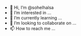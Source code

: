 - 👋 Hi, I’m @sohelhalsa
- 👀 I’m interested in ...
- 🌱 I’m currently learning ...
- 💞️ I’m looking to collaborate on ...
- 📫 How to reach me ...

<!---
sohelhalsa/sohelhalsa is a ✨ special ✨ repository because its `README.md` (this file) appears on your GitHub profile.
You can click the Preview link to take a look at your changes.
--->
